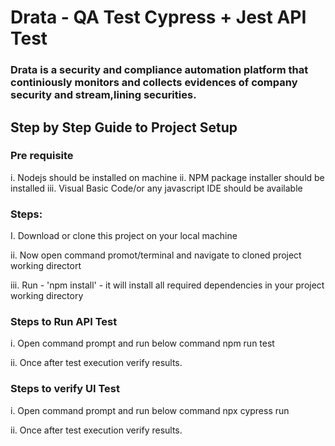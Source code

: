 # Drata - QA Test Cypress + Jest API Test 

### Drata is a security  and compliance automation platform that continiously  monitors and collects evidences of company security and stream,lining securities.


## **Step by Step Guide to Project Setup**

### Pre requisite
i. Nodejs should be installed on machine
ii. NPM package installer should be installed
iii. Visual Basic Code/or any javascript IDE should be available

### **Steps:**

I. Download or clone this project on your local machine

ii. Now open command promot/terminal and navigate to cloned project working directort

iii. Run - 'npm install'  - it will install all required dependencies in your project working directory

### Steps to Run API Test

i. Open command prompt and run below command
npm run test

ii. Once after test execution verify results.


### Steps to verify UI Test

i. Open command prompt and run below command
npx cypress run

ii. Once after test execution verify results.





